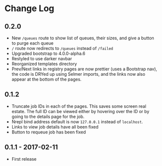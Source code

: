 # Change Log

## 0.2.0

- New `/queues` route to show list of queues, their sizes, and give a button to
  purge each queue
- `/` route now redirects to `/queues` instead of `/failed`
- Upgraded bootstrap to 4.0.0-alpha.6
- Restyled to use darker navbar
- Reorganized templates directory
- Prev/Next links in registry pages are now prettier (uses a Bootstrap nav),
  the code is DRYed up using Selmer imports, and the links now also appear at
  the bottom of the pages.

## 0.1.2

- Truncate job IDs in each of the pages. This saves some screen real estate.
  The full ID can be viewed either by hovering over the ID or by going to the
  details page for the job.
- Nrepl bind address default is now `127.0.0.1` instead of `localhost`.
- Links to view job details have all been fixed
- Button to requeue job has been fixed

## 0.1.1 - 2017-02-11

- First release
